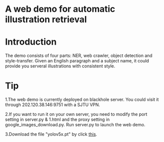 # A web demo for automatic illustration retrieval
# Introduction
The demo consists of four parts: NER, web crawler, object detection and style-transfer. Given an English paragraph and a subject name, it could provide you serveral illustrations with consistent style.

# Tip
1.The web demo is currently deployed on blackhole server. You could visit it through 202.120.38.146:9751 with a SJTU VPN.

2.If you want to run it on your own server, you need to modify the port setting in server.py & 1.html and the proxy setting in google_images_download.py. Run server.py to launch the web demo.

3.Download the file "yolov5x.pt" by click [this](https://github.com/ultralytics/yolov5/releases/download/v6.0/yolov5x.pt).
